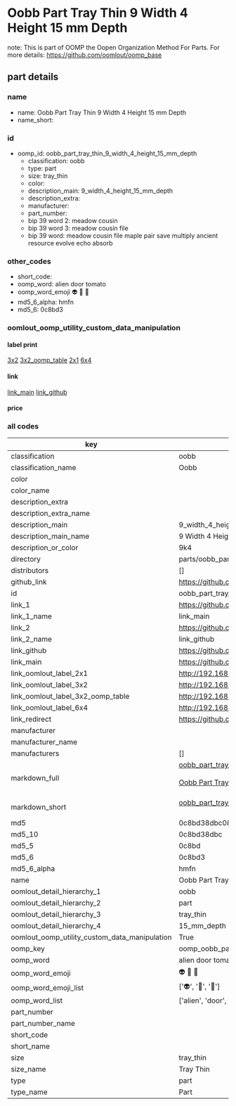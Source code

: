 # Oobb Part Tray Thin 9 Width 4 Height 15 mm Depth  

note: This is part of OOMP the Oopen Organization Method For Parts. For more details: https://github.com/oomlout/oomp_base

##  part details
  







### name
* name: Oobb Part Tray Thin 9 Width 4 Height 15 mm Depth
* name_short: 
### id
* oomp_id: oobb_part_tray_thin_9_width_4_height_15_mm_depth
  * classification: oobb
  * type: part
  * size: tray_thin
  * color: 
  * description_main: 9_width_4_height_15_mm_depth
  * description_extra: 
  * manufacturer: 
  * part_number: 
  * bip 39 word 2: meadow cousin
  * bip 39 word 3: meadow cousin file
  * bip 39 word: meadow cousin file maple pair save multiply ancient resource evolve echo absorb

### other_codes
* short_code: 
* oomp_word: alien door tomato
* oomp_word_emoji :alien: :door: :tomato:
* md5_6_alpha: hmfn
* md5_6: 0c8bd3






### oomlout_oomp_utility_custom_data_manipulation
#### label print
[3x2](http://192.168.1.245:1112/?label=oomp%20hmfn)
[3x2_oomp_table](http://192.168.1.108:1112/?label=oomp%20hmfn)
[2x1](http://192.168.1.242:1112/?label=oomp%20hmfn)
[6x4](http://192.168.1.55:1112/?label=oomp%20hmfn)    

#### link

[link_main](https://github.com/oomlout/oomlout_oomp_version_1_messy/tree/main/parts/oobb_part_tray_thin_9_width_4_height_15_mm_depth) [link_github](https://github.com/oomlout/oomlout_oomp_version_1_messy/tree/main/parts/oobb_part_tray_thin_9_width_4_height_15_mm_depth)                             

#### price







### all codes 
| key | value |  
| --- | --- |  
| classification | oobb |  
| classification_name | Oobb |  
| color |  |  
| color_name |  |  
| description_extra |  |  
| description_extra_name |  |  
| description_main | 9_width_4_height_15_mm_depth |  
| description_main_name | 9 Width 4 Height 15 mm Depth |  
| description_or_color | 9k4 |  
| directory | parts/oobb_part_tray_thin_9_width_4_height_15_mm_depth |  
| distributors | [] |  
| github_link | https://github.com/oomlout/oomlout_oomp_part_src/tree/main/parts/oobb_part_tray_thin_9_width_4_height_15_mm_depth |  
| id | oobb_part_tray_thin_9_width_4_height_15_mm_depth |  
| link_1 | https://github.com/oomlout/oomlout_oomp_version_1_messy/tree/main/parts/oobb_part_tray_thin_9_width_4_height_15_mm_depth |  
| link_1_name | link_main |  
| link_2 | https://github.com/oomlout/oomlout_oomp_version_1_messy/tree/main/parts/oobb_part_tray_thin_9_width_4_height_15_mm_depth |  
| link_2_name | link_github |  
| link_github | https://github.com/oomlout/oomlout_oomp_version_1_messy/tree/main/parts/oobb_part_tray_thin_9_width_4_height_15_mm_depth |  
| link_main | https://github.com/oomlout/oomlout_oomp_version_1_messy/tree/main/parts/oobb_part_tray_thin_9_width_4_height_15_mm_depth |  
| link_oomlout_label_2x1 | http://192.168.1.242:1112/?label=oomp%20hmfn |  
| link_oomlout_label_3x2 | http://192.168.1.245:1112/?label=oomp%20hmfn |  
| link_oomlout_label_3x2_oomp_table | http://192.168.1.108:1112/?label=oomp%20hmfn |  
| link_oomlout_label_6x4 | http://192.168.1.55:1112/?label=oomp%20hmfn |  
| link_redirect | https://github.com/oomlout/oomlout_oomp_version_1_messy/tree/main/parts/oobb_part_tray_thin_9_width_4_height_15_mm_depth |  
| manufacturer |  |  
| manufacturer_name |  |  
| manufacturers | [] |  
| markdown_full | [oobb_part_tray_thin_9_width_4_height_15_mm_depth](none)<br>[](none)<br>[Oobb Part Tray Thin 9 Width 4 Height 15 Mm Depth](none)<br><br> |  
| markdown_short | [oobb_part_tray_thin_9_width_4_height_15_mm_depth](none)<br><br> |  
| md5 | 0c8bd38dbc08922eff4f8878ac4c5c4d |  
| md5_10 | 0c8bd38dbc |  
| md5_5 | 0c8bd |  
| md5_6 | 0c8bd3 |  
| md5_6_alpha | hmfn |  
| name | Oobb Part Tray Thin 9 Width 4 Height 15 mm Depth |  
| oomlout_detail_hierarchy_1 | oobb |  
| oomlout_detail_hierarchy_2 | part |  
| oomlout_detail_hierarchy_3 | tray_thin |  
| oomlout_detail_hierarchy_4 | 15_mm_depth |  
| oomlout_oomp_utility_custom_data_manipulation | True |  
| oomp_key | oomp_oobb_part_tray_thin_9_width_4_height_15_mm_depth |  
| oomp_word | alien door tomato |  
| oomp_word_emoji | :alien: :door: :tomato: |  
| oomp_word_emoji_list | [':alien:', ':door:', ':tomato:'] |  
| oomp_word_list | ['alien', 'door', 'tomato'] |  
| part_number |  |  
| part_number_name |  |  
| short_code |  |  
| short_name |  |  
| size | tray_thin |  
| size_name | Tray Thin |  
| type | part |  
| type_name | Part |  
